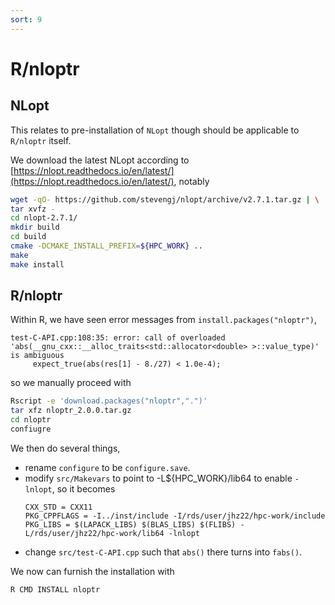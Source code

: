```yaml
---
sort: 9
---
```


# R/nloptr

## NLopt

This relates to pre-installation of `NLopt` though should be applicable to `R/nloptr` itself.

We download the latest NLopt according to [https://nlopt.readthedocs.io/en/latest/](https://nlopt.readthedocs.io/en/latest/), notably

```bash
wget -qO- https://github.com/stevengj/nlopt/archive/v2.7.1.tar.gz | \
tar xvfz -
cd nlopt-2.7.1/
mkdir build
cd build
cmake -DCMAKE_INSTALL_PREFIX=${HPC_WORK} ..
make
make install
```

## R/nloptr

Within R, we have seen error messages from `install.packages("nloptr")`,

```
test-C-API.cpp:108:35: error: call of overloaded 'abs(__gnu_cxx::__alloc_traits<std::allocator<double> >::value_type)' is ambiguous
     expect_true(abs(res[1] - 8./27) < 1.0e-4);
```

so we manually proceed with

```bash
Rscript -e 'download.packages("nloptr",".")'
tar xfz nloptr_2.0.0.tar.gz
cd nloptr
confiugre
```

We then do several things,

- rename `configure` to be `configure.save`.
- modify `src/Makevars` to point to -L${HPC_WORK}/lib64 to enable `-lnlopt`, so it becomes
  ```
  CXX_STD = CXX11
  PKG_CPPFLAGS = -I../inst/include -I/rds/user/jhz22/hpc-work/include
  PKG_LIBS = $(LAPACK_LIBS) $(BLAS_LIBS) $(FLIBS) -L/rds/user/jhz22/hpc-work/lib64 -lnlopt
  ```
- change `src/test-C-API.cpp` such that `abs()` there turns into `fabs()`.

We now can furnish the installation with

```bash
R CMD INSTALL nloptr
```
